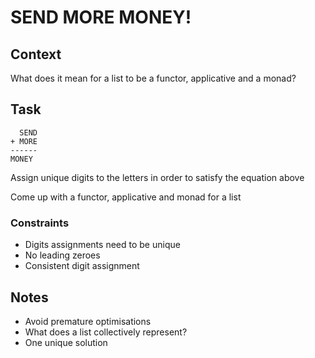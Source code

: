 # SEND MORE MONEY!

## Context

What does it mean for a list to be a functor, applicative and a monad?

## Task

```$xslt
  SEND
+ MORE
------
MONEY
```
Assign unique digits to the letters in order to satisfy the equation above

Come up with a functor, applicative and monad for a list

### Constraints

* Digits assignments need to be unique
* No leading zeroes
* Consistent digit assignment

## Notes

* Avoid premature optimisations 
* What does a list collectively represent?
* One unique solution
